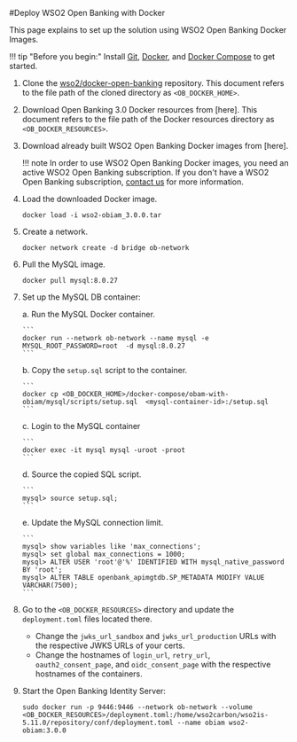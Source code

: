 #Deploy WSO2 Open Banking with Docker

This page explains to set up the solution using WSO2 Open Banking Docker Images.

!!! tip "Before you begin:"
    Install [Git](https://git-scm.com/book/en/v2/Getting-Started-Installing-Git), 
    [Docker](https://www.docker.com/products/docker-desktop/), and 
    [Docker Compose](https://docs.docker.com/compose/install/#install-compose) to get started. 

1. Clone the [wso2/docker-open-banking](https://github.com/wso2/docker-open-banking.git) repository. This document 
   refers to the file path of the cloned directory as `<OB_DOCKER_HOME>`.
2. Download Open Banking 3.0 Docker resources from [here]. This document refers to the file path of the Docker 
   resources directory as `<OB_DOCKER_RESOURCES>`.
3. Download already built WSO2 Open Banking Docker images from [here].

    !!! note
        In order to use WSO2 Open Banking Docker images, you need an active WSO2 Open Banking subscription. If you don't
        have a WSO2 Open Banking subscription, [contact us](https://wso2.com/solutions/financial/open-banking/#contact)
        for more information.

4. Load the downloaded Docker image.

    ```shell
    docker load -i wso2-obiam_3.0.0.tar
    ```

5. Create a network.

    ```shell
    docker network create -d bridge ob-network
    ```

6. Pull the MySQL image.

    ```shell
    docker pull mysql:8.0.27
    ```
   
7. Set up the MySQL DB container:

    a. Run the MySQL Docker container.
    
       ``` 
       docker run --network ob-network --name mysql -e MYSQL_ROOT_PASSWORD=root  -d mysql:8.0.27
       ```
   
    b. Copy the `setup.sql` script to the container.

       ```  
       docker cp <OB_DOCKER_HOME>/docker-compose/obam-with-obiam/mysql/scripts/setup.sql  <mysql-container-id>:/setup.sql
       ```
   
    c. Login to the MySQL container

       ```  
       docker exec -it mysql mysql -uroot -proot
       ```
   
    d. Source the copied SQL script.

       ``` 
       mysql> source setup.sql;
       ```
   
    e. Update the MySQL connection limit.

       ``` 
       mysql> show variables like 'max_connections';
       mysql> set global max_connections = 1000;
       mysql> ALTER USER 'root'@'%' IDENTIFIED WITH mysql_native_password BY 'root';
       mysql> ALTER TABLE openbank_apimgtdb.SP_METADATA MODIFY VALUE VARCHAR(7500);
       ```
   
8. Go to the `<OB_DOCKER_RESOURCES>` directory and update the `deployment.toml` files located there.

   - Change the `jwks_url_sandbox` and `jwks_url_production` URLs with the respective JWKS URLs of your certs.
   - Change the hostnames of `login_url`, `retry_url`, `oauth2_consent_page`, and `oidc_consent_page` 
     with the respective hostnames of the containers.

9. Start the Open Banking Identity Server:

    ``` 
    sudo docker run -p 9446:9446 --network ob-network --volume <OB_DOCKER_RESOURCES>/deployment.toml:/home/wso2carbon/wso2is-5.11.0/repository/conf/deployment.toml --name obiam wso2-obiam:3.0.0
    ```
 
